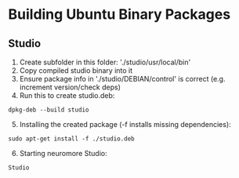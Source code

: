 # Building Ubuntu Binary Packages

## Studio

1) Create subfolder in this folder: './studio/usr/local/bin'
2) Copy compiled studio binary into it
3) Ensure package info in './studio/DEBIAN/control' is correct (e.g. increment version/check deps)
4) Run this to create studio.deb:

```
dpkg-deb --build studio
```

5) Installing the created package (-f installs missing dependencies):

```
sudo apt-get install -f ./studio.deb
```

6) Starting neuromore Studio:

```
Studio
```
